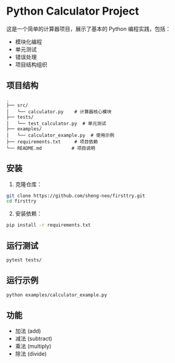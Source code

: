 # Python Calculator Project

这是一个简单的计算器项目，展示了基本的 Python 编程实践，包括：
- 模块化编程
- 单元测试
- 错误处理
- 项目结构组织

## 项目结构
```
.
├── src/
│   └── calculator.py    # 计算器核心模块
├── tests/
│   └── test_calculator.py  # 单元测试
├── examples/
│   └── calculator_example.py  # 使用示例
├── requirements.txt     # 项目依赖
└── README.md           # 项目说明
```

## 安装
1. 克隆仓库：
```bash
git clone https://github.com/sheng-neo/firsttry.git
cd firsttry
```

2. 安装依赖：
```bash
pip install -r requirements.txt
```

## 运行测试
```bash
pytest tests/
```

## 运行示例
```bash
python examples/calculator_example.py
```

## 功能
- 加法 (add)
- 减法 (subtract)
- 乘法 (multiply)
- 除法 (divide) 